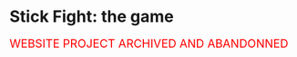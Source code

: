# Stick Fight: the game

<span style="color:red;font-size:20px;text-weight:bold">WEBSITE PROJECT ARCHIVED AND ABANDONNED</span>